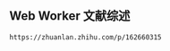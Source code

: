 <!--
 * @Description: 
 * @Author: qiaolingniu
 * @Date: 2020-08-17 11:41:43
 * @LastEditors: qiaolingniu
 * @LastEditTime: 2020-08-17 11:41:55
 * @FilePath: /Learning/资源/文章/index.md
-->
## Web Worker 文献综述
    https://zhuanlan.zhihu.com/p/162660315
